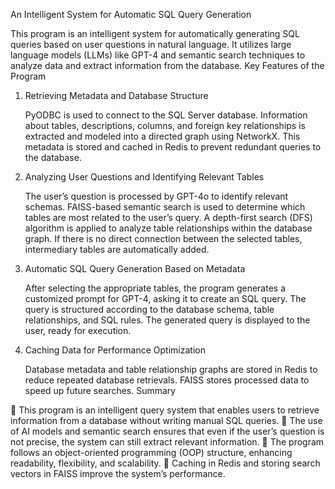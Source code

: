 An Intelligent System for Automatic SQL Query Generation

This program is an intelligent system for automatically generating SQL queries based on user questions in natural language. It utilizes large language models (LLMs) like GPT-4 and semantic search techniques to analyze data and extract information from the database.
Key Features of the Program
1. Retrieving Metadata and Database Structure

    PyODBC is used to connect to the SQL Server database.
    Information about tables, descriptions, columns, and foreign key relationships is extracted and modeled into a directed graph using NetworkX.
    This metadata is stored and cached in Redis to prevent redundant queries to the database.
2. Analyzing User Questions and Identifying Relevant Tables

    The user’s question is processed by GPT-4o to identify relevant schemas.
    FAISS-based semantic search is used to determine which tables are most related to the user’s query.
    A depth-first search (DFS) algorithm is applied to analyze table relationships within the database graph.
    If there is no direct connection between the selected tables, intermediary tables are automatically added.
3. Automatic SQL Query Generation Based on Metadata

    After selecting the appropriate tables, the program generates a customized prompt for GPT-4, asking it to create an SQL query.
    The query is structured according to the database schema, table relationships, and SQL rules.
    The generated query is displayed to the user, ready for execution.
4. Caching Data for Performance Optimization

    Database metadata and table relationship graphs are stored in Redis to reduce repeated database retrievals.
    FAISS stores processed data to speed up future searches.
Summary

🔹 This program is an intelligent query system that enables users to retrieve information from a database without writing manual SQL queries.
🔹 The use of AI models and semantic search ensures that even if the user’s question is not precise, the system can still extract relevant information.
🔹 The program follows an object-oriented programming (OOP) structure, enhancing readability, flexibility, and scalability.
🔹 Caching in Redis and storing search vectors in FAISS improve the system’s performance.

